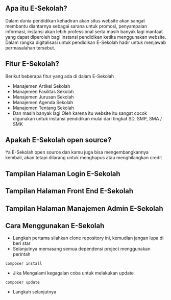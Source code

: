 ## Apa itu E-Sekolah?
Dalam dunia pendidikan kehadiran akan situs website akan sangat membantu diantarnya sebagai sarana untuk promosi, penyampaian informasi, instansi akan lebih professional serta masih banyak lagi manfaat yang dapat diperoleh bagi instansi pendidikan ketika menggunakan website. Dalam rangka digitalisasi untuk pendidikan E-Sekolah hadir untuk menjawab permasalahan tersebut. 

## Fitur E-Sekolah?
Berikut beberapa fitur yang ada di dalam E-Sekolah 
- Manajemen Artikel Sekolah
- Manajemen Fasilitas Sekolah
- Manajemen Jurusan Sekolah
- Manajemen Agenda Sekolah
- Manajemen Tentang Sekolah
- Dan masih banyak lagi 
Oleh karena itu website itu sangat cocok digunakan untuk instansi pendidikan mulai dari tingkat SD, SMP, SMA / SMK

## Apakah E-Sekolah open source?
Ya E-Sekolah open source dan kamu juga bisa mengembangkannya kembali, akan tetapi dilarang untuk menghapus atau menghilangkan credit

## Tampilan Halaman Login E-Sekolah

## Tampilan Halaman Front End E-Sekolah

## Tampilan Halaman Manajemen Admin E-Sekolah

## Cara Menggunakan E-Sekolah
- Langkah pertama silahkan clone repository ini, kemudian jangan lupa di beri star
- Selanjutnya memasang semua dependensi project menggunakan perintah 
```
composer install
```
- Jika Mengalami kegagalan coba untuk melakukan update
```
composer update
```
- Langkah selanjutnya 

